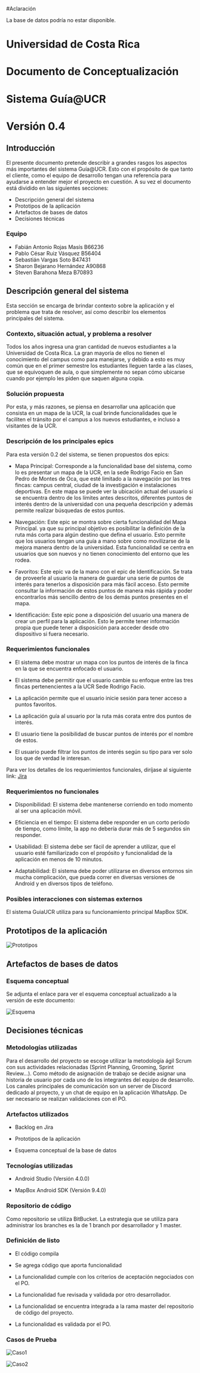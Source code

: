 #Aclaración

La base de datos podría no estar disponible.

# Universidad de Costa Rica
# Documento de Conceptualización
# Sistema Guía@UCR
# Versión 0.4

## Introducción

El presente documento pretende describir a grandes rasgos los
aspectos más importantes del sistema Guía@UCR. Esto con el
propósito de que tanto el cliente, como el equipo de desarrollo
tengan una referencia para ayudarse a entender mejor el 
proyecto en cuestión. 
A su vez el documento está dividido en las siguientes secciones:

* Descripción general del sistema
* Prototipos de la aplicación
* Artefactos de bases de datos
* Decisiones técnicas

### Equipo

* Fabián Antonio Rojas Masís B66236
* Pablo César Ruiz Vásquez B56404
* Sebastián Vargas Soto B47431
* Sharon Bejarano Hernández A90868
* Steven Barahona Meza B70893

## Descripción general del sistema

Esta sección se encarga de brindar contexto sobre la aplicación y
el problema que trata de resolver, así como describir los elementos
principales del sistema.

### Contexto, situación actual, y problema a resolver

Todos los años ingresa una gran cantidad de nuevos estudiantes a la 
Universidad de Costa Rica. La gran mayoría de ellos no tienen
el conocimiento del campus como para manejarse, y debido a esto es
muy común que en el primer semestre los estudiantes lleguen tarde
a las clases, que se equivoquen de aula, o que simplemente no sepan
cómo ubicarse cuando por ejemplo les piden que saquen alguna copia.

### Solución propuesta

Por esta, y más razones, se piensa en desarrollar una aplicación que
consista en un mapa de la UCR, la cual brinde funcionalidades que
le faciliten el tránsito por el campus a los nuevos estudiantes, e
incluso a visitantes de la UCR.

### Descripción de los principales epics

Para esta versión 0.2 del sistema, se tienen propuestos dos epics:

* Mapa Principal: Corresponde a la funcionalidad base del sistema, como lo es 
presentar un mapa de la UCR, en la sede Rodrigo Facio en San Pedro de Montes de Oca, que esté 
limitado a la navegación por las tres fincas: campus central, ciudad de la investigación e 
instalaciones deportivas. En este mapa se puede ver la ubicación actual del usuario si se encuentra 
dentro de los límites antes descritos, diferentes puntos de interés dentro de la universidad con una 
pequeña descripción y además permite realizar búsquedas de estos puntos.

* Navegación: Este epic se montra sobre cierta funcionalidad del Mapa 
Principal. ya que su principal objetivo es posibilitar la definición de 
la ruta más corta para algún destino que defina el usuario. Esto permite 
que los usuarios tengan una guía a mano sobre como movilizarse de la mejora
manera dentro de la universidad. Esta funcionalidad se centra en usuarios 
que son nuevos y no tienen conocimiento del entorno que les rodea.

* Favoritos: Este epic va de la mano con el epic de Identificación. Se trata 
de proveerle al usuario la manera de guardar una serie de puntos de interés para 
tenerlos a disposición para más fácil acceso. Esto permite consultar la información 
de estos puntos de manera más rápida y poder encontrarlos más sencillo dentro de los 
demás puntos presentes en el mapa.

* Identificación: Este epic pone a disposición del usuario una manera de crear un 
perfil para la aplicación. Esto le permite tener información propia que puede tener a 
disposición para acceder desde otro dispositivo si fuera necesario.

### Requerimientos funcionales

* El sistema debe mostrar un mapa con los puntos de interés de la finca en la que se encuentra 
enfocado el usuario.

* El sistema debe permitir que el usuario cambie su enfoque entre las tres fincas pertenencientes 
a la UCR Sede Rodrigo Facio.

* La aplicación permite que el usuario inicie sesión para tener acceso a puntos favoritos.

* La aplicación guía al usuario por la ruta más corata entre dos puntos de interés.

* El usuario tiene la posibilidad de buscar puntos de interés por el nombre de estos.

* El usuario puede filtrar los puntos de interés según su tipo para ver solo los que de verdad 
le interesan.

Para ver los detalles de los requerimientos funcionales, diríjase al
siguiente link: [Jira](http://10.1.4.22:8080/secure/RapidBoard.jspa?rapidView=37&projectKey=CNA&view=planning&selectedIssue=CNA-5)

### Requerimientos no funcionales

* Disponibilidad: El sistema debe mantenerse corriendo en todo momento al ser una aplicación móvil.

* Eficiencia en el tiempo: El sistema debe responder en un corto período de tiempo, como límite, 
la app no debería durar más de 5 segundos sin responder.

* Usabilidad: El sistema debe ser fácil de aprender a utilizar, que el usuario esté familiarizado 
con el propósito y funcionalidad de la aplicación en menos de 10 minutos.

* Adaptabilidad: El sistema debe poder utilizarse en diversos entornos sin mucha complicación, que 
pueda correr en diversas versiones de Android y en diversos tipos de teléfono.

### Posibles interacciones con sistemas externos

El sistema GuiaUCR utiliza para su funcionamiento principal MapBox SDK.

## Prototipos de la aplicación

![Prototipos](/Prototipos/Prototipos1.png)

## Artefactos de bases de datos

### Esquema conceptual

Se adjunta el enlace para ver el esquema conceptual actualizado a la 
versión de este documento: 

![Esquema](/Prototipos/Esquema.png)

## Decisiones técnicas

### Metodologías utilizadas

Para el desarrollo del proyecto se escoge utilizar la metodología ágil
Scrum con sus actividades relacionadas (Sprint Planning, Grooming, 
Sprint Review...). Como método de asignación de trabajo se decide asignar
una historia de usuario por cada uno de los integrantes del equipo de
desarrollo. Los canales principales de comunicación son un server de 
Discord dedicado al proyecto, y un chat de equipo en la aplicación
WhatsApp. De ser necesario se realizan validaciones con el PO.

### Artefactos utilizados

* Backlog en Jira

* Prototipos de la aplicación 

* Esquema conceptual de la base de datos

### Tecnologías utilizadas

* Android Studio (Versión 4.0.0)

* MapBox Android SDK (Versión 9.4.0)

### Repositorio de código

Como repositorio se utiliza BitBucket. La estrategia que se utiliza
para administrar los branches es la de 1 branch por desarrollador y
1 master.

### Definición de listo

* El código compila

* Se agrega código que aporta funcionalidad

* La funcionalidad cumple con los criterios de aceptación negociados con el PO.

* La funcionalidad fue revisada y validada por otro desarrollador.

* La funcionalidad se encuentra integrada a la rama master del repositorio de código del proyecto.

* La funcionalidad es validada por el PO.

### Casos de Prueba

![Caso1](/Prototipos/CasoPrueba1.png)

![Caso2](/Prototipos/CasoPrueba2.png)